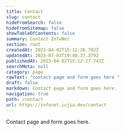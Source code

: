 ```yaml
---
title: Contact
slug: contact
hideFromSearch: false
hideFromSitemap: false
showTableOfContents: false
summary: Contact InfoNet
section: root
createdAt: 2023-04-02T15:12:26.792Z
updatedAt: 2023-07-03T19:40:37.379Z
publishedAt: 2023-04-02T15:12:27.743Z
searchMeta: null
category: page
rawText: "contact page and form goes here "
draft: false
markdown: Contact page and form goes here.
navigation: true
path: /contact
url: https://infonet.icjia.dev/contact
---
```


Contact page and form goes here.
